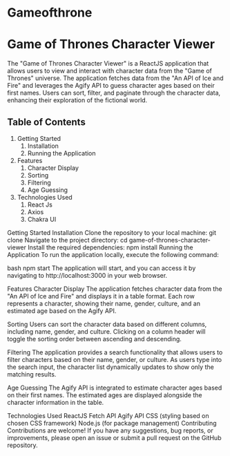# Gameofthrone
<h1>Game of Thrones Character Viewer</h1>
<p>The "Game of Thrones Character Viewer" is a ReactJS application that allows users to view and interact with character data from the "Game of Thrones" universe. The application fetches data from the "An API of Ice and Fire" and leverages the Agify API to guess character ages based on their first names. Users can sort, filter, and paginate through the character data, enhancing their exploration of the fictional world.
</p>

<h2>Table of Contents </h2>


<ol>
  <li>Getting Started
    <ol>
      <li>Installation</li>
      <li>Running the Application</li>
    </ol>
  </li>
  <li>Features
    <ol>
      <li>Character Display</li>
      <li>Sorting</li>
      <li>Filtering</li>
      <li>Age Guessing</li>
    </ol>
  </li>
  <li>Technologies Used
    <ol>
      <li>React Js</li>
      <li>Axios</li>
      <li>Chakra UI</li>
          </ol>
  </li>
</ol>










Getting Started
Installation
Clone the repository to your local machine:   git clone <repository-url>
Navigate to the project directory:   cd game-of-thrones-character-viewer
Install the required dependencies:   npm install
Running the Application
To run the application locally, execute the following command:

bash
npm start
The application will start, and you can access it by navigating to http://localhost:3000 in your web browser.


Features
Character Display
The application fetches character data from the "An API of Ice and Fire" and displays it in a table format. Each row represents a character, showing their name, gender, culture, and an estimated age based on the Agify API.

Sorting
Users can sort the character data based on different columns, including name, gender, and culture. Clicking on a column header will toggle the sorting order between ascending and descending.

Filtering
The application provides a search functionality that allows users to filter characters based on their name, gender, or culture. As users type into the search input, the character list dynamically updates to show only the matching results.

Age Guessing
The Agify API is integrated to estimate character ages based on their first names. The estimated ages are displayed alongside the character information in the table.

Technologies Used
ReactJS
Fetch API
Agify API
CSS (styling based on chosen CSS framework)
Node.js (for package management)
Contributing
Contributions are welcome! If you have any suggestions, bug reports, or improvements, please open an issue or submit a pull request on the GitHub repository.